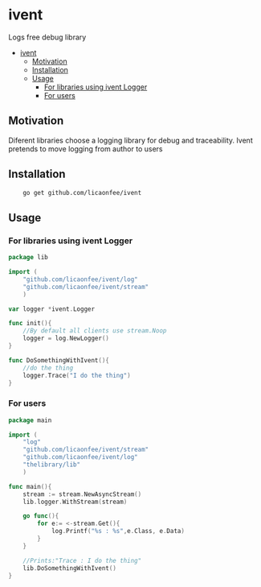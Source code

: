 # ivent

Logs free debug library

- [ivent](#ivent)
  - [Motivation](#Motivation)
  - [Installation](#Installation)
  - [Usage](#Usage)
    - [For libraries using ivent Logger](#For-libraries-using-ivent-Logger)
    - [For users](#For-users)

## Motivation

Diferent libraries choose a logging library for debug and traceability. Ivent pretends to move logging from author to users

## Installation

```bash
    go get github.com/licaonfee/ivent
```

## Usage

### For libraries using ivent Logger

```go
package lib

import (
    "github.com/licaonfee/ivent/log"
    "github.com/licaonfee/ivent/stream"
    )

var logger *ivent.Logger

func init(){
    //By default all clients use stream.Noop
    logger = log.NewLogger()
}

func DoSomethingWithIvent(){
    //do the thing
    logger.Trace("I do the thing")
}
```

### For users

```go
package main

import (
    "log"
    "github.com/licaonfee/ivent/stream"
    "github.com/licaonfee/ivent/log"
    "thelibrary/lib"
    )

func main(){
    stream := stream.NewAsyncStream()
    lib.logger.WithStream(stream)

    go func(){
        for e:= <-stream.Get(){
            log.Printf("%s : %s",e.Class, e.Data)
        }
    }

    //Prints:"Trace : I do the thing"
    lib.DoSomethingWithIvent()
}
```
